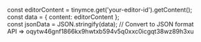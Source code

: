 const editorContent = tinymce.get('your-editor-id').getContent();&nbsp;  
const data = { content: editorContent };&nbsp;  
const jsonData = JSON.stringify(data); // Convert to JSON format&nbsp;  
API => oqytw46gnf1866kx9hwtxb594v5q0xxc0icgqt38wz89h3xu
